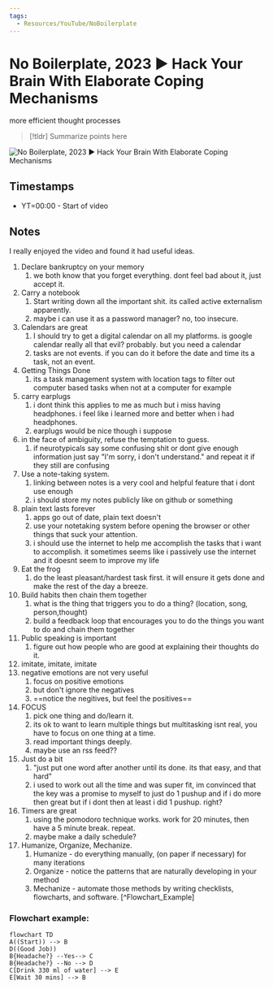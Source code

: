 ```yaml
---
tags:
  - Resources/YouTube/NoBoilerplate
---
```

# No Boilerplate, 2023 ▶ Hack Your Brain With Elaborate Coping Mechanisms
more efficient thought processes

>[!tldr]
>Summarize points here

![No Boilerplate, 2023 ▶ Hack Your Brain With Elaborate Coping Mechanisms](https://youtu.be/XUZ9VATeF_4)

## Timestamps
- YT=00:00 - Start of video

## Notes
I really enjoyed the video and found it had useful ideas.

1. Declare bankruptcy on your memory
	1. we both know that you forget everything. dont feel bad about it, just accept it.
2. Carry a notebook
	1. Start writing down all the important shit. its called active externalism apparently.
	2. maybe i can use it as a password manager? no, too insecure.
3. Calendars are great
	1. I should try to get a digital calendar on all my platforms. is google calendar really all that evil? probably. but you need a calendar
	2. tasks are not events. if you can do it before the date and time its a task, not an event.
4. Getting Things Done
	1. its a task management system with location tags to filter out computer based tasks when not at a computer for example
5. carry earplugs
	1. i dont think this applies to me as much but i miss having headphones. i feel like i learned more and better when i had headphones.
	2. earplugs would be nice though i suppose
6. in the face of ambiguity, refuse the temptation to guess.
	1. if neurotypicals say some confusing shit or dont give enough information just say "I'm sorry, i don't understand." and repeat it if they still are confusing
7. Use a note-taking system.
	1. linking between notes is a very cool and helpful feature that i dont use enough
	2. i should store my notes publicly like on github or something
8. plain text lasts forever
	1. apps go out of date, plain text doesn't 
	2. use your notetaking system before opening the browser or other things that suck your attention.
	3. i should use the internet to help me accomplish the tasks that i want to accomplish. it sometimes seems like i passively use the internet and it doesnt seem to improve my life
9. Eat the frog
	1. do the least pleasant/hardest task first. it will ensure it gets done and make the rest of the day a breeze.
10. Build habits then chain them together
	1. what is the thing that triggers you to do a thing? (location, song, person,thought)
	2. build a feedback loop that encourages you to do the things you want to do and chain them together
11. Public speaking is important
	1. figure out how people who are good at explaining their thoughts do it.
12. imitate, imitate, imitate
13. negative emotions are not very useful
	1. focus on positive emotions
	2. but don't ignore the negatives
	3. ==notice the negitives, but feel the positives==
14. FOCUS
	1. pick one thing and do/learn it.
	2. its ok to want to learn multiple things but multitasking isnt real, you have to focus on one thing at a time.
	3. read important things deeply. 
	4. maybe use an rss feed??
15. Just do a bit
	1. "just put one word after another until its done. its that easy, and that hard"
	2. i used to work out all the time and was super fit, im convinced that the key was a promise to myself to just do 1 pushup and if i do more then great but if i dont then at least i did 1 pushup. right?
16. Timers are great
	1. using the pomodoro technique works. work for 20 minutes, then have a 5 minute break. repeat.
	2. maybe make a daily schedule?
17. Humanize, Organize, Mechanize.
	1. Humanize - do everything manually, (on paper if necessary) for many iterations
	2. Organize - notice the patterns that are naturally developing in your method
	3. Mechanize - automate those methods by writing checklists, flowcharts, and software. [^Flowchart_Example]

### Flowchart example:
```mermaid
flowchart TD
A((Start)) --> B
D((Good Job))
B{Headache?} --Yes--> C
B{Headache?} --No --> D
C[Drink 330 ml of water] --> E
E[Wait 30 mins] --> B
```
